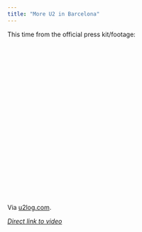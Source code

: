 ```yaml
---
title: "More U2 in Barcelona"
---
```

<p>This time from the official press kit/footage:</p>
<p><object width="425" height="344"><param name="movie" value="http://www.youtube.com/v/UsSASew6T64&color1=0xb1b1b1&color2=0xcfcfcf&hl=en&feature=player_embedded&fs=1"></param><param name="allowFullScreen" value="true"></param><param name="allowScriptAccess" value="always"></param><embed src="http://www.youtube.com/v/UsSASew6T64&color1=0xb1b1b1&color2=0xcfcfcf&hl=en&feature=player_embedded&fs=1" type="application/x-shockwave-flash" allowfullscreen="true" allowScriptAccess="always" width="425" height="344"></embed></object></p>
<p>Via <a href="http://u2log.com/2009/07/02/u2-360-tour-epk-with-footage-from-barcelona/">u2log.com</a>.</p>
<p><em><a href="http://www.youtube.com/watch?v=UsSASew6T64&feature=player_embedded">Direct link to video</a></em></p>
